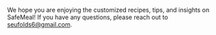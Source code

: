 We hope you are enjoying the customized recipes, tips, and insights on SafeMeal!  If you have any questions, please reach out to seufolds6@gmail.com.
